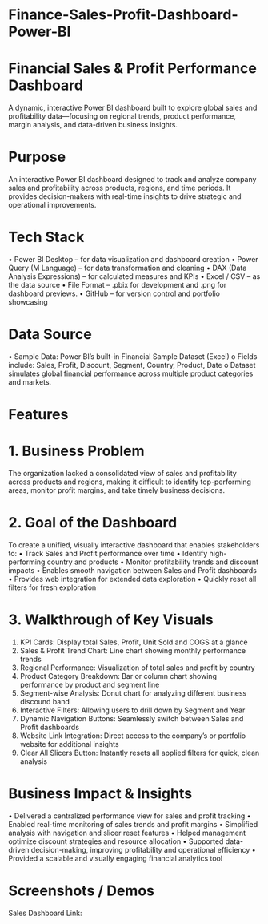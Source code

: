 # Finance-Sales-Profit-Dashboard-Power-BI

# Financial Sales & Profit Performance Dashboard
A dynamic, interactive Power BI dashboard built to explore global sales and profitability data—focusing on regional trends, product performance, margin analysis, and data-driven business insights.

# Purpose
An interactive Power BI dashboard designed to track and analyze company sales and profitability across products, regions, and time periods. It provides decision-makers with real-time insights to drive strategic and operational improvements.

# Tech Stack
•	Power BI Desktop – for data visualization and dashboard creation
•	Power Query (M Language) – for data transformation and cleaning
•	DAX (Data Analysis Expressions) – for calculated measures and KPIs
•	Excel / CSV – as the data source
•	File Format – .pbix for development and .png for dashboard previews.
•	GitHub – for version control and portfolio showcasing

# Data Source
•	Sample Data: Power BI’s built-in Financial Sample Dataset (Excel)
o	Fields include: Sales, Profit, Discount, Segment, Country, Product, Date
o	Dataset simulates global financial performance across multiple product categories and markets.

# Features
# 1. Business Problem
The organization lacked a consolidated view of sales and profitability across products and regions, making it difficult to identify top-performing areas, monitor profit margins, and take timely business decisions.

# 2. Goal of the Dashboard
To create a unified, visually interactive dashboard that enables stakeholders to:
•	Track Sales and Profit performance over time
•	Identify high-performing country and products
•	Monitor profitability trends and discount impacts
•	Enables smooth navigation between Sales and Profit dashboards
•	Provides web integration for extended data exploration
•	Quickly reset all filters for fresh exploration

# 3. Walkthrough of Key Visuals
1.	KPI Cards: Display total Sales, Profit, Unit Sold and COGS at a glance
2.	Sales & Profit Trend Chart: Line chart showing monthly performance trends
3.	Regional Performance: Visualization of total sales and profit by country
4.	Product Category Breakdown: Bar or column chart showing performance by product and segment line
5.	Segment-wise Analysis: Donut chart for analyzing different business discound band
7.	Interactive Filters: Allowing users to drill down by Segment and Year
8.	Dynamic Navigation Buttons: Seamlessly switch between Sales and Profit dashboards
9.  Website Link Integration: Direct access to the company’s or portfolio website for additional insights
10. Clear All Slicers Button: Instantly resets all applied filters for quick, clean analysis

# Business Impact & Insights
•	Delivered a centralized performance view for sales and profit tracking
•	Enabled real-time monitoring of sales trends and profit margins
•	Simplified analysis with navigation and slicer reset features
•	Helped management optimize discount strategies and resource allocation
•	Supported data-driven decision-making, improving profitability and operational efficiency
•	Provided a scalable and visually engaging financial analytics tool

# Screenshots / Demos
Sales Dashboard Link:

   





